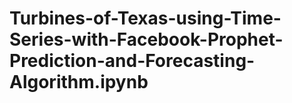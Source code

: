# Turbines-of-Texas-using-Time-Series-with-Facebook-Prophet-Prediction-and-Forecasting-Algorithm.ipynb